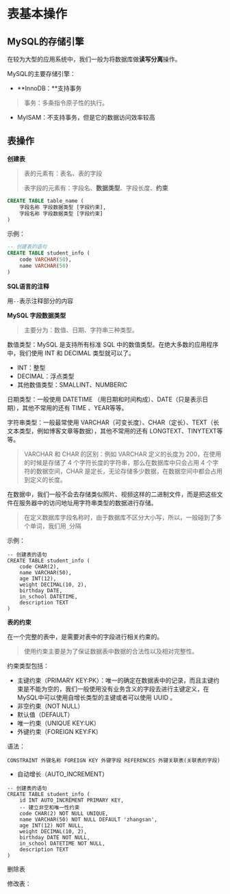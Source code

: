 # 表基本操作

## MySQL的存储引擎

在较为大型的应用系统中，我们一般为将数据库做**读写分离**操作。

MySQL的主要存储引擎：

* **InnoDB：**支持事务

> 事务：多条指令原子性的执行。

* MyISAM：不支持事务，但是它的数据访问效率较高

## 表操作

**创建表**

> 表的元素有：表名、表的字段
>
> 表字段的元素有：字段名、**数据类型**、字段长度、**约束**

```sql
CREATE TABLE table_name (
    字段名称 字段数据类型 [字段约束],
    字段名称 字段数据类型 [字段约束] 
)
```

示例：

```sql
-- 创建表的语句
CREATE TABLE student_info (
    code VARCHAR(50),
    name VARCHAR(50)
)
```

**SQL语言的注释**

用`--`表示注释部分的内容

**MySQL 字段数据类型**

> 主要分为：数值、日期、字符串三种类型。

数值类型：MySQL 是支持所有标准 SQL 中的数值类型。在绝大多数的应用程序中，我们使用 INT 和 DECIMAL 类型就可以了。

* INT：整型
* DECIMAL：浮点类型
* 其他数值类型：SMALLINT、NUMBERIC

日期类型：一般使用 DATETIME （用日期和时间构成）、DATE（只是表示日期），其他不常用的还有 TIME 、YEAR等等。

字符串类型：一般最常使用 VARCHAR（可变长度）、CHAR（定长）、TEXT（长文本类型，例如博客文章等数据），其他不常用的还有 LONGTEXT、TINYTEXT等等。

> VARCHAR 和 CHAR 的区别：例如 VARCHAR 定义的长度为 200，在使用的时候是存储了 4 个字符长度的字符串，那么在数据库中只会占用 4 个字符的数据空间，CHAR 是定长，无论存储多少数据，在数据空间中都会占用到定义的长度。

在数据中，我们一般不会去存储类似照片、视频这样的二进制文件，而是把这些文件在服务器中的访问地址用字符串类型的数据进行存储。

> 在定义数据库字段名称时，由于数据库不区分大小写，所以，一般碰到了多个单词，我们用`_`分隔

示例：

```
-- 创建表的语句
CREATE TABLE student_info (
    code CHAR(2),
    name VARCHAR(50),
    age INT(12),
    weight DECIMAL(10, 2),
    birthday DATE,
    in_school DATETIME,
    description TEXT
)
```

**表的约束**

在一个完整的表中，是需要对表中的字段进行相关约束的。

> 使用约束主要是为了保证数据表中数据的合法性以及相对完整性。

约束类型包括：

* 主键约束（PRIMARY KEY:PK）：唯一的确定在数据表中的记录，而且主键约束是不能为空的，我们一般使用没有业务含义的字段去进行主键定义，在MySQL中可以使用自增长类型的主键或者可以使用 UUID 。
* 非空约束（NOT NULL）
* 默认值（DEFAULT）
* 唯一约束（UNIQUE KEY:UK）
* 外键约束（FOREIGN KEY:FK）

语法：

```
CONSTRAINT 外键名称 FOREIGN KEY 外键字段 REFERENCES 外键关联表(关联表的字段)
```

* 自动增长（AUTO\_INCREMENT）

```
-- 创建表的语句
CREATE TABLE student_info (
    id INT AUTO_INCREMENT PRIMARY KEY,
    -- 建立非空和唯一性约束
    code CHAR(2) NOT NULL UNIQUE,
    name VARCHAR(50) NOT NULL DEFAULT 'zhangsan',
    age INT(12) NOT NULL,
    weight DECIMAL(10, 2),
    birthday DATE NOT NULL,
    in_school DATETIME NOT NULL,
    description TEXT
)
```

删除表

修改表：

